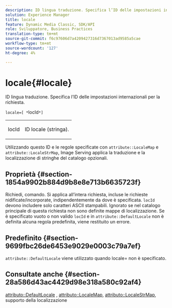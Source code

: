 ```yaml
---
description: ID lingua traduzione. Specifica l’ID delle impostazioni internazionali per la richiesta.
solution: Experience Manager
title: locale
feature: Dynamic Media Classic, SDK/API
role: Sviluppatore, Business Practices
translation-type: tm+mt
source-git-commit: f6c97606d7a4209427316d7367013ad9585a5cae
workflow-type: tm+mt
source-wordcount: '127'
ht-degree: 4%

---
```



# locale{#locale}

ID lingua traduzione. Specifica l’ID delle impostazioni internazionali per la richiesta.

`locale=[ *`locId`*]`

<table id="simpletable_C1899AD02C984ED3896B7620916637E7"> 
 <tr class="strow"> 
  <td class="stentry"> <p><span class="codeph"> <span class="varname"> locId</span></span> </p> </td> 
  <td class="stentry"> <p>ID locale (stringa). </p></td> 
 </tr> 
</table>

Utilizzando questo ID e le regole specificate con `attribute::LocaleMap` e `attribute::LocaleStrMap`, Image Serving applica la traduzione e la localizzazione di stringhe del catalogo opzionali.

## Proprietà {#section-1854a9902b884d9b8e8e713b6635723f}

Richiedi, comando. Si applica all’intera richiesta, incluse le richieste nidificate/incorporate, indipendentemente da dove è specificata. `locId` devono includere solo caratteri ASCII stampabili. Ignorato se nel catalogo principale di questa richiesta non sono definite mappe di localizzazione. Se è specificato vuoto o non valido `locId` e in `attribute::DefaultLocale` non è definita alcuna regola predefinita, viene restituito un errore.

## Predefinito {#section-9699fbc26de6453e9029e0003c79a7ef}

`attribute::DefaultLocale` viene utilizzato quando locale= non è specificato.

## Consultate anche {#section-28a586d43ac4429d98e318a580c92af4}

[attributo::DefaultLocale](../../../../../is-api/image-catalog/image-serving-api-ref/c-image-catalog-reference/c-attributes-reference/r-defaultlocale.md#reference-69462ad9923f464f80c2c012342a6b6b) ,  [attributo::LocaleMap](../../../../../is-api/image-catalog/image-serving-api-ref/c-image-catalog-reference/c-attributes-reference/r-localemap.md#reference-49bbf598f8ea47c3a563755cef306318),  [attributo::LocaleStrMap](../../../../../is-api/image-catalog/image-serving-api-ref/c-image-catalog-reference/c-attributes-reference/r-localestrmap.md#reference-98c42070a4bc4baf92537132be2b5b1e), supporto della localizzazione

